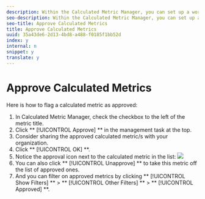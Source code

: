 ```yaml
---
description: Within the Calculated Metric Manager, you can set up a workflow that includes approving metrics for various levels of application and for specific departments or groups.
seo-description: Within the Calculated Metric Manager, you can set up a workflow that includes approving metrics for various levels of application and for specific departments or groups.
seo-title: Approve Calculated Metrics
title: Approve Calculated Metrics
uuid: 35a43de6-2d13-4bd8-a488-f0185f1bb52d
index: y
internal: n
snippet: y
translate: y
---
```


# Approve Calculated Metrics

Here is how to flag a calculated metric as approved: 

1. In Calculated Metric Manager, check the checkbox to the left of the metric title.
1. Click ** [!UICONTROL  Approve] ** in the management task at the top.
1. Consider sharing the approved calculated metric/s with your organization.
1. Click ** [!UICONTROL  OK] **.
1. Notice the approval icon next to the calculated metric in the list:  ![](graphics/cm_approve_icon.png)
1. You can also click ** [!UICONTROL  Unapprove] ** to take this metric off the list of approved ones.
1. And you can filter on approved metrics by clicking ** [!UICONTROL  Show Filters] ** > ** [!UICONTROL  Other Filters] ** > ** [!UICONTROL  Approved] **.
